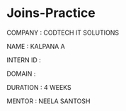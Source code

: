 # Joins-Practice

COMPANY : CODTECH IT SOLUTIONS

NAME : KALPANA A

INTERN ID : 

DOMAIN : 

DURATION : 4 WEEKS 

MENTOR : NEELA SANTOSH

